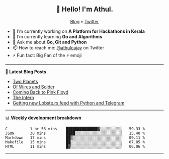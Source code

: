 <h2 align="center">👋 Hello! I'm Athul.</h2>
<p align="center">
  <a href="https://blog.athulcyriac.xyz">Blog</a> •
  <a href="https://twitter.com/athulcajay">Twitter</a>
</p>


- 🔭 I’m currently working on **A Platform for Hackathons in Kerala**
- 🌱 I’m currently learning **Go and Algorithms**
- 💬 Ask me about **Go, Git and Python**
- 📫 How to reach me: [@athulcajay](https://twitter.com/athulcajay) on Twitter
- ⚡ Fun fact: Big Fan of the :zap: emoji

-------

**📝 Latest Blog Posts**

<!-- BLOG-POST-LIST:START -->
- [Two Planets](https://blog.athulcyriac.xyz/blog/two-planets/)
- [Of Wires and Solder](https://blog.athulcyriac.xyz/blog/macropad/)
- [Coming Back to Pink Floyd](https://blog.athulcyriac.xyz/blog/pink-floyd/)
- [The Intern](https://blog.athulcyriac.xyz/blog/frappe-internship/)
- [Getting new Lobste.rs feed with Python and Telegram](https://blog.athulcyriac.xyz/blog/lobsters_feed/)
<!-- BLOG-POST-LIST:END -->

-------

📊 **Weekly development breakdown**
<!--START_SECTION:waka-->
```text
C          1 hr 56 mins    ██████████████▓░░░░░░░░░░   59.33 % 
JSON       30 mins         ████░░░░░░░░░░░░░░░░░░░░░   15.40 % 
Markdown   17 mins         ██▒░░░░░░░░░░░░░░░░░░░░░░   09.11 % 
Makefile   15 mins         ██░░░░░░░░░░░░░░░░░░░░░░░   07.85 % 
HTML       11 mins         █▓░░░░░░░░░░░░░░░░░░░░░░░   06.06 % 
```
<!--END_SECTION:waka-->

-------
